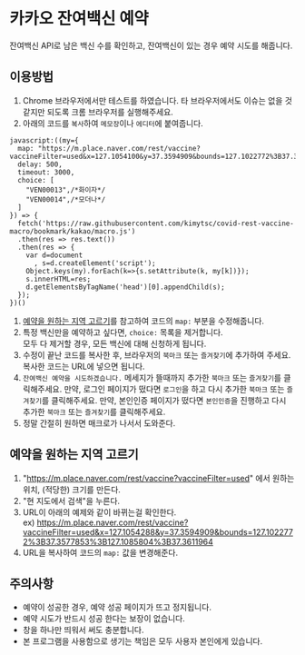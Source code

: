 # 카카오 잔여백신 예약
잔여백신 API로 남은 백신 수를 확인하고, 잔여백신이 있는 경우 예약 시도를 해줍니다.

## 이용방법
1. Chrome 브라우저에서만 테스트를 하였습니다. 타 브라우저에서도 이슈는 없을 것 같지만 되도록 크롬 브라우저를 실행해주세요.
1. 아래의 코드를 `복사`하여 `메모장`이나 `에디터`에 붙여줍니다.
~~~
javascript:((my={
  map: "https://m.place.naver.com/rest/vaccine?vaccineFilter=used&x=127.1054100&y=37.3594909&bounds=127.1022772%3B37.3998888%3B127.1117132%3B37.4032979",
  delay: 500,
  timeout: 3000,
  choice: [
    "VEN00013",/*화이자*/
    "VEN00014",/*모더나*/
  ]
}) => {
  fetch('https://raw.githubusercontent.com/kimytsc/covid-rest-vaccine-macro/bookmark/kakao/macro.js')
  .then(res => res.text())
  .then(res => {
    var d=document
      , s=d.createElement('script');
    Object.keys(my).forEach(k=>{s.setAttribute(k, my[k])});
    s.innerHTML=res;
    d.getElementsByTagName('head')[0].appendChild(s);
  });
})()
~~~

1. [예약을 원하는 지역 고르기](https://github.com/kimytsc/covid-rest-vaccine-macro/tree/bookmark/kakao#예약을_원하는_지역_고르기)를 참고하여 코드의 `map:` 부분을 수정해줍니다.
1. 특정 백신만을 예약하고 싶다면, `choice:` 목록을 제거합니다.  
   모두 다 제거할 경우, 모든 백신에 대해 신청하게 됩니다.
1. 수정이 끝난 코드를 복사한 후, 브라우저의 `북마크` 또는 `즐겨찾기`에 추가하여 주세요. 복사한 코드는 URL에 넣으면 됩니다.
1. `잔여백신 예약을 시도하겠습니다.` 메세지가 뜰때까지 추가한 `북마크` 또는 `즐겨찾기`를 클릭해주세요.
   만약, 로그인 페이지가 떴다면 `로그인`을 하고 다시 추가한 `북마크` 또는 `즐겨찾기`를 클릭해주세요.
   만약, 본인인증 페이지가 떴다면 `본인인증`을 진행하고 다시 추가한 `북마크` 또는 `즐겨찾기`를 클릭해주세요.
1. 정말 간절히 원하면 매크로가 나서서 도와준다.



## 예약을 원하는 지역 고르기
 1. "https://m.place.naver.com/rest/vaccine?vaccineFilter=used" 에서 원하는 위치, (적당한) 크기를 만든다.
 2. "현 지도에서 검색"을 누른다.
 3. URL이 아래의 예제와 같이 바뀌는걸 확인한다.  
    ex) https://m.place.naver.com/rest/vaccine?vaccineFilter=used&x=127.1054288&y=37.3594909&bounds=127.1022772%3B37.3577853%3B127.1085804%3B37.3611964
 4. URL을 복사하여 코드의 `map:` 값을 변경해준다.


## 주의사항
- 예약이 성공한 경우, 예약 성공 페이지가 뜨고 정지됩니다.
- 예약 시도가 반드시 성공 한다는 보장이 없습니다.
- 창을 하나만 띄워서 써도 충분합니다.
- 본 프로그램을 사용함으로 생기는 책임은 모두 사용자 본인에게 있습니다.
